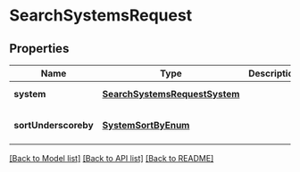 # SearchSystemsRequest

## Properties
Name | Type | Description | Notes
------------ | ------------- | ------------- | -------------
**system** | [**SearchSystemsRequestSystem**](SearchSystemsRequestSystem.md) |  | [default to null]
**sortUnderscoreby** | [**SystemSortByEnum**](SystemSortByEnum.md) |  | [optional] [default to null]

[[Back to Model list]](../README.md#documentation-for-models) [[Back to API list]](../README.md#documentation-for-api-endpoints) [[Back to README]](../README.md)


